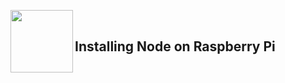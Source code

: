 <a href="https://nodejs.org/en/download/"><img src="https://nodejs.org/static/images/logo.svg" align="left" width="100px"></a>

<br>

## Installing Node on Raspberry Pi

<br>

